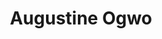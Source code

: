 ---
title:      Augustine Ogwo
username:   augustine
position:   Experience Team Member
permalink:  /augustine
image1:     '/uploads/people/austine1.jpg'
image2:     '/uploads/people/austine2.jpg'
image3:     '/uploads/people/austine3.jpg'
image4:     '/uploads/people/austine4.jpg'
twitter:    augustine
blurb:      helping you invest in your finances
layout:     author
background: light
---